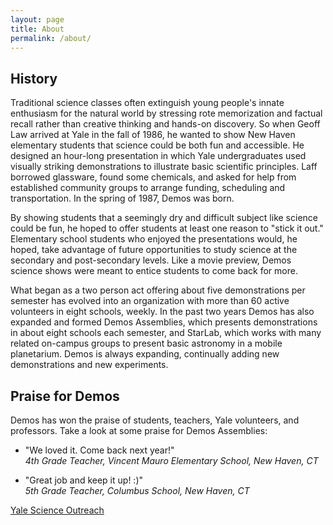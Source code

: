 ```yaml
---
layout: page
title: About
permalink: /about/
---
```


History
-------
Traditional science classes often extinguish young people's innate enthusiasm for the natural world by stressing rote memorization and factual recall rather than creative thinking and hands-on discovery. So when Geoff Law arrived at Yale in the fall of 1986, he wanted to show New Haven elementary students that science could be both fun and accessible. He designed an hour-long presentation in which Yale undergraduates used visually striking demonstrations to illustrate basic scientific principles. Laff borrowed glassware, found some chemicals, and asked for help from established community groups to arrange funding, scheduling and transportation. In the spring of 1987, Demos was born.  

By showing students that a seemingly dry and difficult subject like science could be fun, he hoped to offer students at least one reason to "stick it out." Elementary school students who enjoyed the presentations would, he hoped, take advantage of future opportunities to study science at the secondary and post-secondary levels. Like a movie preview, Demos science shows were meant to entice students to come back for more.

What began as a two person act offering about five demonstrations per semester has evolved into an organization with more than 60 active volunteers in eight schools, weekly. In the past two years Demos has also expanded and formed Demos Assemblies, which presents demonstrations in about eight schools each semester, and StarLab, which works with many related on-campus groups to present basic astronomy in a mobile planetarium. Demos is always expanding, continually adding new demonstrations and new experiments.

Praise for Demos
----------------

Demos has won the praise of students, teachers, Yale volunteers, and professors. Take a look at some praise for Demos Assemblies:

- "We loved it. Come back next year!"  
 _4th Grade Teacher, Vincent Mauro Elementary School, New Haven, CT_  
 
- "Great job and keep it up! :)"  
 _5th Grade Teacher, Columbus School, New Haven, CT_
 
[Yale Science Outreach](http://onhsa.yale.edu/science-outreach-home)   